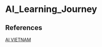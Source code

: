 # AI_Learning_Journey

## References
[AI VIETNAM]([url](https://www.facebook.com/aivietnam.edu.vn)https://www.facebook.com/aivietnam.edu.vn)
